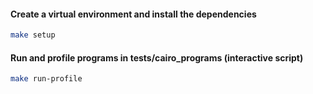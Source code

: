 #### Create a virtual environment and install the dependencies

```bash
make setup
```

#### Run and profile programs in tests/cairo_programs (interactive script) 

```bash
make run-profile
```